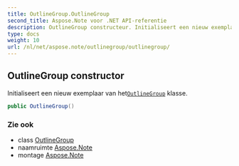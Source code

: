 ```yaml
---
title: OutlineGroup.OutlineGroup
second_title: Aspose.Note voor .NET API-referentie
description: OutlineGroup constructeur. Initialiseert een nieuw exemplaar van hetOutlineGroup klasse.
type: docs
weight: 10
url: /nl/net/aspose.note/outlinegroup/outlinegroup/
---
```

## OutlineGroup constructor

Initialiseert een nieuw exemplaar van het[`OutlineGroup`](../) klasse.

```csharp
public OutlineGroup()
```

### Zie ook

* class [OutlineGroup](../)
* naamruimte [Aspose.Note](../../outlinegroup/)
* montage [Aspose.Note](../../../)


